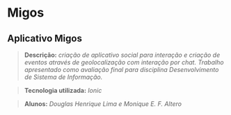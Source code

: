 # Migos

## Aplicativo Migos

> **Descrição:** *criação de aplicativo social para interação e criação de eventos através de geolocalização com interação por chat. Trabalho apresentado como avaliação final para disciplina Desenvolvimento de Sistema de Informação.*

>**Tecnologia utilizada:** *Ionic*

>**Alunos:** *Douglas Henrique Lima e Monique E. F. Altero*
